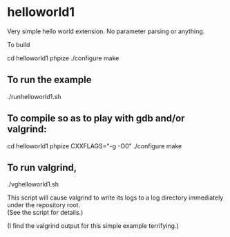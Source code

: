 # helloworld1

Very simple hello world extension. No parameter parsing
or anything. 


To build

cd helloworld1
phpize
./configure
make


## To run the example

./runhelloworld1.sh


## To compile so as to play with gdb and/or valgrind:

cd helloworld1
phpize
CXXFLAGS="-g -O0" ./configure
make

## To run valgrind,

./vghelloworld1.sh

This script will cause valgrind to write its logs to a log
directory immediately under the repository root.  
(See the script for details.)


(I find the valgrind output for this simple example terrifying.)